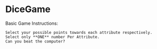 # DiceGame
  Basic Game Instructions:

    Select your possible points towards each attribute respectively. Select only **ONE** number Per Attribute.
    Can you beat the computer?
